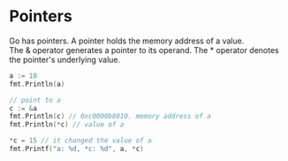 # Pointers

Go has pointers. A pointer holds the memory address of a value. <br>
The & operator generates a pointer to its operand. The * operator denotes the pointer's underlying value. 

``` go
a := 10
fmt.Println(a)

// point to a
c := &a
fmt.Println(c) // 0xc0000b8010. memory address of a
fmt.Println(*c) // value of a

*c = 15 // it changed the value of a
fmt.Printf("a: %d, *c: %d", a, *c)
```
